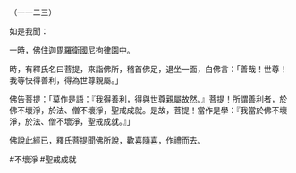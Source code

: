 （一一二三）

如是我聞：

一時，佛住迦毘羅衛國尼拘律園中。

時，有釋氏名曰菩提，來詣佛所，稽首佛足，退坐一面，白佛言：「善哉！世尊！我等快得善利，得為世尊親屬。」

佛告菩提：「莫作是語：『我得善利，得與世尊親屬故然。』菩提！所謂善利者，於佛不壞淨，於法、僧不壞淨，聖戒成就。是故，菩提！當作是學：『我當於佛不壞淨，於法、僧不壞淨，聖戒成就。』」

佛說此經已，釋氏菩提聞佛所說，歡喜隨喜，作禮而去。




#不壞淨
#聖戒成就
